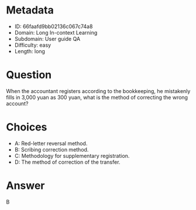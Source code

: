 # Metadata

- ID: 66faafd9bb02136c067c74a8
- Domain: Long In-context Learning
- Subdomain: User guide QA
- Difficulty: easy
- Length: long

# Question

When the accountant registers according to the bookkeeping, he mistakenly fills in 3,000 yuan as 300 yuan, what is the method of correcting the wrong account?

# Choices

- A: Red-letter reversal method.
- B: Scribing correction method.
- C: Methodology for supplementary registration.
- D: The method of correction of the transfer.

# Answer

B
